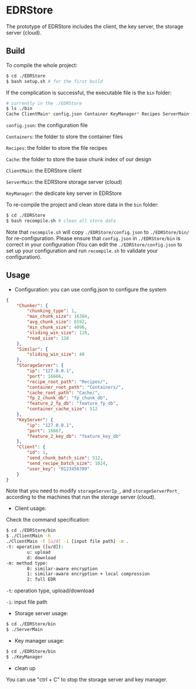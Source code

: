 # EDRStore

The prototype of EDRStore includes the client, the key server, the storage server (cloud).

## Build

To compile the whole project:

```bash
$ cd ./EDRStore
$ bash setup.sh # for the first build
```

If the complication is successful, the executable file is the `bin` folder:

```bash
# currently in the ./EDRStore
$ ls ./bin
Cache ClientMain* config.json Container KeyManager* Recipes ServerMain*
```

`config.json`: the configuration file

`Containers`: the folder to store the container files

`Recipes`: the folder to store the file recipes

`Cache`: the folder to store the base chunk index of our design

`ClientMain`: the EDRStore client

`ServerMain`: the EDRStore storage server (cloud)

`KeyManager`: the dedicate key server in EDRStore

To re-compile the project and clean store data in the `bin` folder:

```bash
$ cd ./EDRStore
$ bash recompile.sh # clean all store data
```

Note that `recompile.sh` will copy `./EDRStore/config.json` to `./EDRStore/bin/` for re-configuration. Please ensure that `config.json` in `./EDRStore/bin` is correct in your configuration (You can edit the `./EDRStore/config.json` to set up your configuration and run `recompile.sh` to validate your configuration).

## Usage

- Configuration: you can use config.json to configure the system

```json
{
    "Chunker": {
        "chunking_type": 1,
        "max_chunk_size": 16384,
        "avg_chunk_size": 8192,
        "min_chunk_size": 4096,
        "sliding_win_size": 128,
        "read_size": 128
    },
    "Similar": {
        "sliding_win_size": 48
    },
    "StorageServer": {
        "ip": "127.0.0.1",
        "port": 16666,
        "recipe_root_path": "Recipes/",
        "container_root_path": "Containers/",
        "cache_root_path": "Cache/",
        "fp_2_chunk_db": "fp_chunk_db",
        "feature_2_fp_db": "feature_fp_db",
        "container_cache_size": 512
    },
    "KeyServer": {
        "ip": "127.0.0.1",
        "port": 16667,
        "feature_2_key_db": "feature_key_db"
    },
    "Client": {
        "id": 1,
        "send_chunk_batch_size": 512,
        "send_recipe_batch_size": 1024,
        "user_key": "0123456789"
    }
}
```

Note that you need to modify `storageServerIp_`, and `storageServerPort_` according to the machines that run the storage server (cloud).

- Client usage:

Check the command specification:

```bash
$ cd ./EDRStore/bin
$ ./ClientMain -h
./ClientMain -t [u/d] -i [input file path] -m .
-t: operation ([u/d]):
        u: upload
        d: download
-m: method type:
        0: similar-aware encryption
        1: similar-aware encryption + local compression
        2: full EDR
```

`-t`: operation type, upload/download

`-i`: input file path

- Storage server usage:

```bash
$ cd ./EDRStore/bin
$ ./ServerMain
```

- Key manager usage:

```bash
$ cd ./EDRStore/bin
$ ./KeyManager
```

- clean up

You can use "ctrl + C" to stop the storage server and key manager. 

